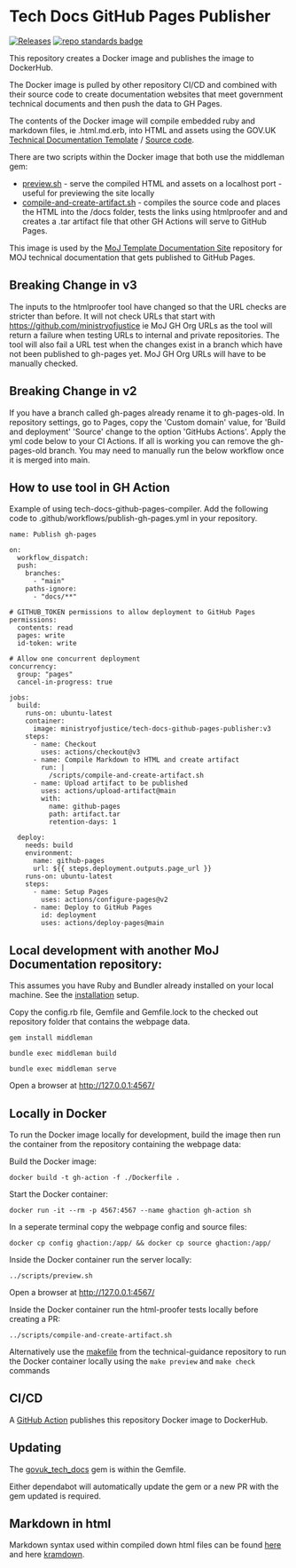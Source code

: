 # Tech Docs GitHub Pages Publisher

[![Releases](https://img.shields.io/github/release/ministryofjustice/tech-docs-github-pages-publisher/all.svg?style=flat-square)](https://github.com/ministryofjustice/tech-docs-github-pages-publisher/releases) [![repo standards badge](https://img.shields.io/badge/dynamic/json?color=blue&style=for-the-badge&logo=github&label=MoJ%20Compliant&query=%24.result&url=https%3A%2F%2Foperations-engineering-reports.cloud-platform.service.justice.gov.uk%2Fapi%2Fv1%2Fcompliant_public_repositories%2Ftech-docs-github-pages-publisher)](https://operations-engineering-reports.cloud-platform.service.justice.gov.uk/public-github-repositories.html#tech-docs-github-pages-publisher "Link to report")

This repository creates a Docker image and publishes the image to DockerHub.

The Docker image is pulled by other repository CI/CD and combined with their source code to create documentation websites that meet government technical documents and then push the data to GH Pages.

The contents of the Docker image will compile embedded ruby and markdown files, ie .html.md.erb, into HTML and assets using the GOV.UK [Technical Documentation Template](https://tdt-documentation.london.cloudapps.digital/) / [Source code](https://github.com/alphagov/tech-docs-template).

There are two scripts within the Docker image that both use the middleman gem:

- [preview.sh](scripts/preview.sh) - serve the compiled HTML and assets on a localhost port - useful for previewing the site locally
- [compile-and-create-artifact.sh](scripts/compile-and-create-artifact.sh) - compiles the source code and places the HTML into the /docs folder, tests the links using htmlproofer and and creates a .tar artifact file that other GH Actions will serve to GitHub Pages.

This image is used by the [MoJ Template Documentation Site](https://github.com/ministryofjustice/template-documentation-site) repository for MOJ technical documentation that gets published to GitHub Pages.

## Breaking Change in v3

The inputs to the htmlproofer tool have changed so that the URL checks are stricter than before. It will not check URLs that start with https://github.com/ministryofjustice ie MoJ GH Org URLs as the tool will return a failure when testing URLs to internal and private repositories. The tool will also fail a URL test when the changes exist in a branch which have not been published to gh-pages yet. MoJ GH Org URLs will have to be manually checked.

## Breaking Change in v2

If you have a branch called gh-pages already rename it to gh-pages-old. In repository settings, go to Pages, copy the 'Custom domain' value, for 'Build and deployment' 'Source' change to the option 'GitHubs Actions'. Apply the yml code below to your CI Actions. If all is working you can remove the gh-pages-old branch. You may need to manually run the below workflow once it is merged into main.

## How to use tool in GH Action

Example of using tech-docs-github-pages-compiler. Add the following code to .github/workflows/publish-gh-pages.yml in your repository.

```
name: Publish gh-pages

on:
  workflow_dispatch:
  push:
    branches:
      - "main"
    paths-ignore:
      - "docs/**"

# GITHUB_TOKEN permissions to allow deployment to GitHub Pages
permissions:
  contents: read
  pages: write
  id-token: write

# Allow one concurrent deployment
concurrency:
  group: "pages"
  cancel-in-progress: true

jobs:
  build:
    runs-on: ubuntu-latest
    container:
      image: ministryofjustice/tech-docs-github-pages-publisher:v3
    steps:
      - name: Checkout
        uses: actions/checkout@v3
      - name: Compile Markdown to HTML and create artifact
        run: |
          /scripts/compile-and-create-artifact.sh
      - name: Upload artifact to be published
        uses: actions/upload-artifact@main
        with:
          name: github-pages
          path: artifact.tar
          retention-days: 1

  deploy:
    needs: build
    environment:
      name: github-pages
      url: ${{ steps.deployment.outputs.page_url }}
    runs-on: ubuntu-latest
    steps:
      - name: Setup Pages
        uses: actions/configure-pages@v2
      - name: Deploy to GitHub Pages
        id: deployment
        uses: actions/deploy-pages@main
```

## Local development with another MoJ Documentation repository:

This assumes you have Ruby and Bundler already installed on your local machine. See the [installation](https://tdt-documentation.london.cloudapps.digital/create_project/get_started/#get-started) setup.

Copy the config.rb file, Gemfile and Gemfile.lock to the checked out repository folder that contains the webpage data.

```
gem install middleman

bundle exec middleman build

bundle exec middleman serve
```

Open a browser at http://127.0.0.1:4567/

## Locally in Docker

To run the Docker image locally for development, build the image then run the container from the repository containing the webpage data:

Build the Docker image:

```
docker build -t gh-action -f ./Dockerfile .
```

Start the Docker container:

```
docker run -it --rm -p 4567:4567 --name ghaction gh-action sh
```

In a seperate terminal copy the webpage config and source files:

```
docker cp config ghaction:/app/ && docker cp source ghaction:/app/
```

Inside the Docker container run the server locally:

```
../scripts/preview.sh
```

Open a browser at http://127.0.0.1:4567/

Inside the Docker container run the html-proofer tests locally before creating a PR:

```
../scripts/compile-and-create-artifact.sh
```

Alternatively use the [makefile](https://github.com/ministryofjustice/technical-guidance/blob/main/makefile) from the technical-guidance repository to run the Docker container locally using the `make preview` and `make check` commands

## CI/CD

A [GitHub Action](.github/workflows/docker-hub.yml) publishes this repository Docker image to DockerHub.

## Updating

The [govuk_tech_docs](https://rubygems.org/gems/govuk_tech_docs) gem is within the Gemfile.

Either dependabot will automatically update the gem or a new PR with the gem updated is required.

## Markdown in html

Markdown syntax used within compiled down html files can be found [here](https://daringfireball.net/projects/markdown/) and here [kramdown](https://kramdown.gettalong.org/syntax.html).
